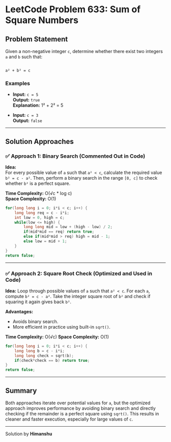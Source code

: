 # LeetCode Problem 633: Sum of Square Numbers

## Problem Statement

Given a non-negative integer `c`, determine whether there exist two integers `a` and `b` such that:

```

a² + b² = c

````

### Examples

- **Input:** `c = 5`  
  **Output:** `true`  
  **Explanation:** 1² + 2² = 5

- **Input:** `c = 3`  
  **Output:** `false`

---

## Solution Approaches

### ✅ Approach 1: Binary Search (Commented Out in Code)

**Idea:**  
For every possible value of `a` such that `a² < c`, calculate the required value `b² = c - a²`. Then, perform a binary search in the range `[0, c]` to check whether `b²` is a perfect square.

**Time Complexity:** O(√c * log c)  
**Space Complexity:** O(1)

```cpp
for(long long i = 0; i*i < c; i++) {
    long long req = c - i*i;
    int low = 0, high = c;
    while(low <= high) {
        long long mid = low + (high - low) / 2;
        if(mid*mid == req) return true;
        else if(mid*mid > req) high = mid - 1;
        else low = mid + 1;
    }
}
return false;
````

---

### ✅ Approach 2: Square Root Check (Optimized and Used in Code)

**Idea:**
Loop through possible values of `a` such that `a² < c`. For each `a`, compute `b² = c - a²`. Take the integer square root of `b²` and check if squaring it again gives back `b²`.

**Advantages:**

* Avoids binary search.
* More efficient in practice using built-in `sqrt()`.

**Time Complexity:** O(√c)
**Space Complexity:** O(1)

```cpp
for(long long i = 0; i*i < c; i++) {
    long long b = c - i*i;
    long long check = sqrt(b);
    if(check*check == b) return true;
}
return false;
```

---

## Summary

Both approaches iterate over potential values for `a`, but the optimized approach improves performance by avoiding binary search and directly checking if the remainder is a perfect square using `sqrt()`. This results in cleaner and faster execution, especially for large values of `c`.

---
Solution by **Himanshu**
